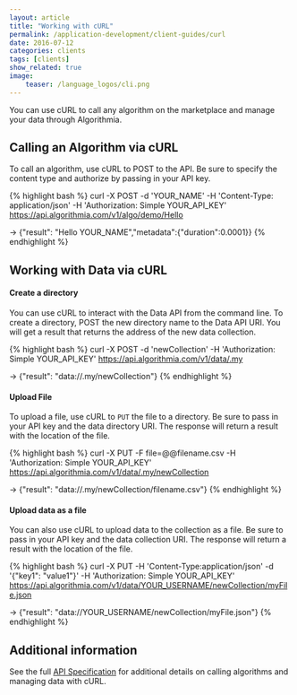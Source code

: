 ```yaml
---
layout: article
title: "Working with cURL"
permalink: /application-development/client-guides/curl
date: 2016-07-12
categories: clients
tags: [clients]
show_related: true
image:
    teaser: /language_logos/cli.png
---
```


You can use cURL to call any algorithm on the marketplace and manage your data through Algorithmia.

## Calling an Algorithm via cURL

To call an algorithm, use cURL to POST to the API. Be sure to specify the content type and authorize by passing in your API key.

{% highlight bash %}
curl -X POST -d 'YOUR_NAME' -H 'Content-Type: application/json' -H 'Authorization: Simple YOUR_API_KEY' https://api.algorithmia.com/v1/algo/demo/Hello

-> {"result": "Hello YOUR_NAME","metadata":{"duration":0.0001}}
{% endhighlight %}


## Working with Data via cURL

#### Create a directory

You can use cURL to interact with the Data API from the command line.
To create a directory, POST the new directory name to the Data API URI.
You will get a result that returns the address of the new data collection.

{% highlight bash %}
curl -X POST -d 'newCollection' -H 'Authorization: Simple YOUR_API_KEY' https://api.algorithmia.com/v1/data/.my

-> {"result": "data://.my/newCollection"}
{% endhighlight %}

#### Upload File

To upload a file, use cURL to `PUT` the file to a directory.
Be sure to pass in your API key and the data directory URI.
The response will return a result with the location of the file.

{% highlight bash %}
curl -X PUT -F file=@@filename.csv -H 'Authorization: Simple YOUR_API_KEY' https://api.algorithmia.com/v1/data/.my/newCollection

-> {"result": "data://.my/newCollection/filename.csv"}
{% endhighlight %}


#### Upload data as a file

You can also use cURL to upload data to the collection as a file.
Be sure to pass in your API key and the data collection URI.
The response will return a result with the location of the file.

{% highlight bash %}
curl -X PUT -H 'Content-Type:application/json' -d '{"key1": "value1"}' -H 'Authorization: Simple YOUR_API_KEY' https://api.algorithmia.com/v1/data/YOUR_USERNAME/newCollection/myFile.json

-> {"result": "data://YOUR_USERNAME/newCollection/myFile.json"}
{% endhighlight %}


## Additional information

See the full [API Specification](http://docs.algorithmia.com/#api-specification) for additional details
on calling algorithms and managing data with cURL.
